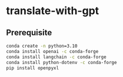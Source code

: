 # translate-with-gpt

## Prerequisite

```bash
conda create -n python=3.10
conda install openai -c conda-forge
conda install langchain -c conda-forge
conda install python-dotenv -c conda-forge
pip install openpyxl
```